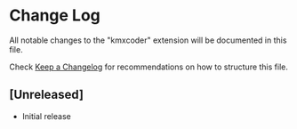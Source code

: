 # Change Log

All notable changes to the "kmxcoder" extension will be documented in this file.

Check [Keep a Changelog](http://keepachangelog.com/) for recommendations on how to structure this file.

## [Unreleased]

- Initial release